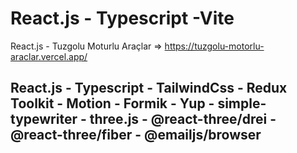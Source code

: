 # React.js - Typescript -Vite

React.js - Tuzgolu Moturlu Araçlar => https://tuzgolu-motorlu-araclar.vercel.app/

## React.js - Typescript - TailwindCss - Redux Toolkit - Motion - Formik - Yup - simple-typewriter - three.js - @react-three/drei - @react-three/fiber - @emailjs/browser
